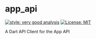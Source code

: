 # app_api

[![style: very good analysis][very_good_analysis_badge]][very_good_analysis_link]
[![License: MIT][license_badge]][license_link]

A Dart API Client for the App API

[license_badge]: https://img.shields.io/badge/license-MIT-blue.svg
[license_link]: https://opensource.org/licenses/MIT
[very_good_analysis_badge]: https://img.shields.io/badge/style-very_good_analysis-B22C89.svg
[very_good_analysis_link]: https://pub.dev/packages/very_good_analysis